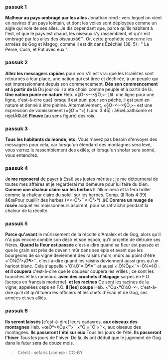 
### passuk 1
<b>Malheur au pays ombragé par les ailes</b> Jonathan rend : vers lequel on vient en navires d'un pays lointain, et dont les voiles sont déployées comme un aigle qui vole de ses ailes. Je dis cependant que, parce qu'ils habitent à l'est, et que le pays est chaud, les oiseaux s'y rassemblent, et qu'il est ombragé par les ailes des oiseauxâ€™. Or, cette prophétie concerne les armées de Gog et Magog, comme il est dit dans Ézéchiel (38, 5) : " La Perse, Cush, et Put avec eux ".

### passuk 2
<b>Allez les messagers rapides</b> pour voir s'il est vrai que les Israélites sont retournés à leur place, une nation qui est tirée et déchirée, à un peuple qui est impressionnant depuis son commencement.
<b>Dès son commencement et à partir de là</b> Du jour où il a été choisi comme peuple et à partir de là.
<b>Une nation punie en nature</b> Heb. ×§Ö-×--×§Ö¸×- [lit. une ligne pour une ligne, c'est-à-dire que] lorsqu'il est puni pour son péché, il est puni en nature et donné à être piétiné. Alternativement, ×§Ö-×--×§Ö¸×- est une expression de vomissement (×§Ö'×™×) (Lam. 3:45) : â€œLoathsome et rejetÃ©.â€
<b>Fleuve</b> [au sens figuré] des rois.

### passuk 3
<b>Tous les habitants du monde, etc.</b> Vous n'avez pas besoin d'envoyer des messagers pour cela, car lorsqu'un étendard des montagnes sera levé, vous verrez le rassemblement des exilés, et lorsqu'un shofar sera sonné, vous entendrez.

### passuk 4
<b>Je me reposerai</b> de payer à Esaü ses justes mérites ; je me détournerai de toutes mes affaires et je regarderai ma demeure pour lui faire du bien.
<b>Comme une chaleur claire sur les herbes</b> Il l'illuminera et la fera briller comme la chaleur claire du soleil sur les herbes. Comp. (II Rois 4:39) â€œPour cueillir des herbes (××-Ö¹×¨×-Ö¹×ª) .â€
<b>Comme un nuage de rosée</b> auquel les moissonneurs aspirent, pour se rafraîchir pendant la chaleur de la récolte.

### passuk 5
<b>Parce qu'avant</b> le mûrissement de la récolte d'Amalek et de Gog, alors qu'il n'a pas encore comblé son désir et son espoir, qu'il projette de détruire ses frères.
<b>Quand la fleur est passée</b> c'est-à-dire quand sa fleur est passée et que le grain est près de devenir mûr dans ses épis et avant que les bourgeons de sa vigne deviennent des raisins mûrs, mûrs au point d'être ×'Ö¼Ö¹×¡Ö¶×¨, c'est-à-dire quand les raisins deviennent aussi gros qu'un haricot blanc. Cela s'appelle ×'Ö¼Ö¹×¡Ö¶×¨ et aussi ×'Ö¼Öµ×¨×-Ö¼×¢Ö-.
<b>et il coupera</b> c'est-à-dire que le coupeur coupera les vrilles ; ce sont les branches et les rameaux.
<b>avec des crochets d'élagage</b> sarpes en F.O. [serpes en français moderne].
<b>et les racines</b> Ce sont les racines de la vigne, appelées ceps en F.O.
<b>Il [les] coupe</b> Héb. ×"Öµ×ªÖ¼Ö-×-. c'est-à-dire qu'il dit qu'il tuera les officiers et les chefs d'Esaü et de Gog, ses armées et ses alliés.

### passuk 6
<b>Ils seront laissés</b> [c'est-à-dire] leurs cadavres.
<b>aux oiseaux des montagnes</b> Heb. ×œÖ°×¢Öµ×™×˜ ×"Ö¸×¨Ö'×™×, aux oiseaux des montagnes.
<b>Ils passeront l'été sur eux</b> Tous les jours de l'été.
<b>Ils passeront l'hiver</b> Tous les jours de l'hiver. De là, ils ont déduit que le jugement de Gog dans le futur sera de douze mois.

>Crédit : sefaris
>License : CC-BY